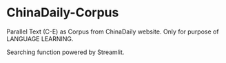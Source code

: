 # ChinaDaily-Corpus
Parallel Text (C-E) as Corpus from ChinaDaily website. 
Only for purpose of LANGUAGE LEARNING.

Searching function powered by Streamlit.
